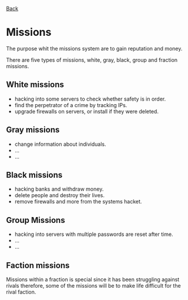 [Back](main.md)

# Missions #
The purpose  whit the missions system are to gain reputation and money.

There are five types of missions, white, gray, black, group and fraction missions.

## White missions ##
  * hacking into some servers to check whether safety is in order.
  * find the perpetrator of a crime by tracking IPs.
  * upgrade firewalls on servers, or install if they were deleted.
## Gray missions ##
  * change information about individuals.
  * ...
  * ...
## Black missions ##
  * hacking banks and withdraw money.
  * delete people and destroy their lives.
  * remove firewalls and more from the systems hacket.

## Group Missions ##
  * hacking into servers with multiple passwords are reset after time.
  * ...
  * ...


## Faction missions ##
Missions within a fraction is special since it has been struggling against rivals therefore, some of the missions will be to make life difficult for the rival faction.